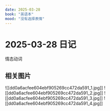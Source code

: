 ```yaml
---
date: 2025-03-28
book: "英语本"
mood: "没有选择表情"
---
```


# 2025-03-28 日记

情态动词


## 相关图片
![[dd0a6acfee604ebf905269cc472da591_1.jpg]]
![[dd0a6acfee604ebf905269cc472da591_2.jpg]]
![[dd0a6acfee604ebf905269cc472da591_3.jpg]]
![[dd0a6acfee604ebf905269cc472da591_4.jpg]]